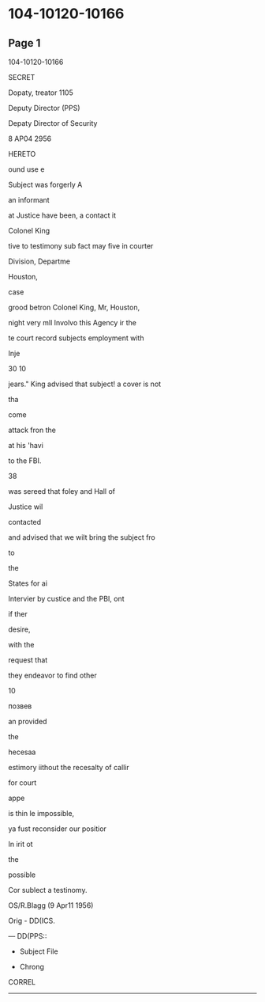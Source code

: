 # 104-10120-10166

## Page 1

104-10120-10166

SECRET

Dopaty, treator 1105

Deputy Director (PPS)

Depaty Director of Security

8 AP04 2956

HERETO

ound use e

Subject was forgerly A

an informant

at Justice have been, a contact it

Colonel King

tive to testimony sub fact may five in courter

Division, Departme

Houston,

case

grood betron Colonel King, Mr, Houston,

night very mll Involvo this Agency ir the

te court record subjects employment with

Inje

30 10

jears." King advised that subject! a cover is not

tha

come

attack fron the

at his 'havi

to the FBI.

38

was sereed that foley and Hall of

Justice wil

contacted

and advised that we wilt bring the subject fro

to

the

States for ai

Intervier by custice and the PBI, ont

if ther

desire,

with the

request that

they endeavor to find other

10

позвев

an provided

the

hecesaa

estimory iithout the recesalty of callir

for court

appe

is thin le impossible,

ya fust reconsider our positior

In irit ot

the

possible

Cor sublect a testinomy.

OS/R.BIagg (9 Apr11 1956)

Orig - DD(ICS.

— DD(PPS::

- Subject File

- Chrong

CORREL

---

